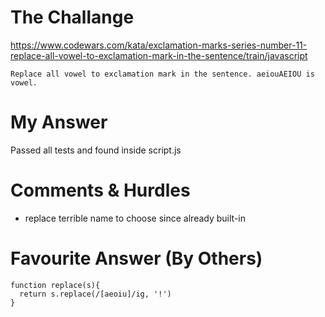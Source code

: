 # The Challange

https://www.codewars.com/kata/exclamation-marks-series-number-11-replace-all-vowel-to-exclamation-mark-in-the-sentence/train/javascript
```
Replace all vowel to exclamation mark in the sentence. aeiouAEIOU is vowel.
```

# My Answer

Passed all tests and found inside script.js

# Comments & Hurdles

* replace terrible name to choose since already built-in

# Favourite Answer (By Others)
```
function replace(s){
  return s.replace(/[aeoiu]/ig, '!')  
}
```